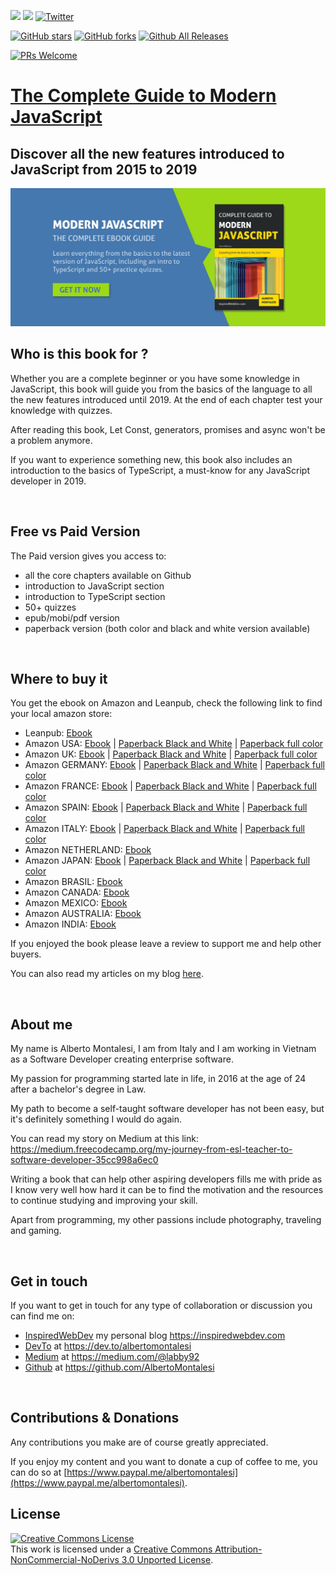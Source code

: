 [![](https://img.shields.io/badge/Donate-PayPal-blue.svg)](https://www.paypal.me/albertomontalesi)
[![](https://img.shields.io/badge/Follow-Medium-green.svg)](https://medium.com/@labby92)
[![Twitter](https://img.shields.io/twitter/url/https/github.com/AlbertoMontalesi/JavaScript-es6-and-beyond-ebook.svg?style=social)](https://twitter.com/intent/tweet?text=Wow:&url=https%3A%2F%2Fgithub.com%2FAlbertoMontalesi%2FJavaScript-es6-and-beyond-ebook)

[![GitHub stars](https://img.shields.io/github/stars/AlbertoMontalesi/JavaScript-es6-and-beyond-ebook.svg)](https://github.com/AlbertoMontalesi/JavaScript-es6-and-beyond-ebook/stargazers)
[![GitHub forks](https://img.shields.io/github/forks/AlbertoMontalesi/JavaScript-es6-and-beyond-ebook.svg)](https://github.com/AlbertoMontalesi/JavaScript-es6-and-beyond-ebook/network)
[![Github All Releases](https://img.shields.io/github/downloads/AlbertoMontalesi/JavaScript-es6-and-beyond-ebook/total.svg)](https://github.com/AlbertoMontalesi/JavaScript-es6-and-beyond-ebook)

[![PRs Welcome](https://img.shields.io/badge/PRs-welcome-brightgreen.svg?style=flat-square)](https://github.com/AlbertoMontalesi/JavaScript-es6-and-beyond-ebook/pulls)

# [The Complete Guide to Modern JavaScript ](https://amzn.to/2H76VUz)

## Discover all the new features introduced to JavaScript from 2015 to 2019

[![book-cover](/assets/banner.jpg)](http://bit.ly/2VV2LbX)

## Who is this book for ?

Whether you are a complete beginner or you have some knowledge in JavaScript, this book will guide you from the basics of the language to all the new features introduced until 2019. At the end of each chapter test your knowledge with quizzes.

After reading this book, Let Const, generators, promises and async won't be a problem anymore.

If you want to experience something new, this book also includes an introduction to the basics of TypeScript, a must-know for any JavaScript developer in 2019.

&nbsp;

## Free vs Paid Version

The Paid version gives you access to:

- all the core chapters available on Github
- introduction to JavaScript section
- introduction to TypeScript section
- 50+ quizzes
- epub/mobi/pdf version
- paperback version (both color and black and white version available)

&nbsp;

## Where to buy it

You get the ebook on Amazon and Leanpub, check the following link to find your local amazon store:

- Leanpub: [Ebook](https://leanpub.com/thecompleteguidetomodernjavascript2019)
- Amazon USA: [Ebook](https://amzn.to/2H76VUz) | [Paperback Black and White](https://https://amzn.to/2z7BfKo) | [Paperback full color](https://www.amazon.com/dp/1099295688)
- Amazon UK: [Ebook](https://www.amazon.co.uk/dp/B07S2M3FVV) | [Paperback Black and White](https://www.amazon.co.uk/dp/1080031294) | [Paperback full color](https://www.amazon.co.uk/dp/1099295688)
- Amazon GERMANY: [Ebook](https://www.amazon.de/dp/B07S2M3FVV) | [Paperback Black and White](https://www.amazon.de/dp/1080031294) | [Paperback full color](https://www.amazon.de/dp/1099295688)
- Amazon FRANCE: [Ebook](https://www.amazon.fr/dp/B07S2M3FVV) | [Paperback Black and White](https://www.amazon.fr/dp/1080031294) | [Paperback full color](https://www.amazon.fr/dp/1099295688)
- Amazon SPAIN: [Ebook](https://www.amazon.es/dp/B07S2M3FVV) | [Paperback Black and White](https://www.amazon.es/dp/1080031294) | [Paperback full color](https://www.amazon.es/dp/1099295688)
- Amazon ITALY: [Ebook](https://www.amazon.it/dp/B07S2M3FVV) | [Paperback Black and White](https://www.amazon.it/dp/1080031294) | [Paperback full color](https://www.amazon.it/dp/1099295688)
- Amazon NETHERLAND: [Ebook](https://www.amazon.nl/dp/B07S2M3FVV)
- Amazon JAPAN: [Ebook](https://www.amazon.co.jp/dp/B07S2M3FVV) | [Paperback Black and White](https://www.amazon.co.jp/dp/1080031294) | [Paperback full color](https://www.amazon.co.jp/dp/1099295688)
- Amazon BRASIL: [Ebook](https://www.amazon.com.br/dp/B07S2M3FVV)
- Amazon CANADA: [Ebook](https://www.amazon.ca/dp/B07S2M3FVV)
- Amazon MEXICO: [Ebook](https://www.amazon.com.mx/dp/B07S2M3FVV)
- Amazon AUSTRALIA: [Ebook](https://www.amazon.com.au/dp/B07S2M3FVV)
- Amazon INDIA: [Ebook](https://www.amazon.in/dp/B07S2M3FVV)

If you enjoyed the book please leave a review to support me and help other buyers.

You can also read my articles on my blog [here](https://www.inspiredwebdev.com/).

&nbsp;

## About me

My name is Alberto Montalesi, I am from Italy and I am working in Vietnam as a Software Developer creating enterprise software.

My passion for programming started late in life, in 2016 at the age of 24 after a bachelor's degree in Law.

My path to become a self-taught software developer has not been easy, but it's definitely something I would do again.

You can read my story on Medium at this link: https://medium.freecodecamp.org/my-journey-from-esl-teacher-to-software-developer-35cc998a6ec0

Writing a book that can help other aspiring developers fills me with pride as I know very well how hard it can be to find the motivation and the resources to continue studying and improving your skill.

Apart from programming, my other passions include photography, traveling and gaming.

&nbsp;

## Get in touch

If you want to get in touch for any type of collaboration or discussion you can find me on:

- [InspiredWebDev](https://inspiredwebdev.com) my personal blog https://inspiredwebdev.com
- [DevTo](https://dev.to/albertomontalesi) at https://dev.to/albertomontalesi
- [Medium](https://medium.com/@labby92) at https://medium.com/@labby92
- [Github](https://github.com/AlbertoMontalesi) at https://github.com/AlbertoMontalesi
  
&nbsp;

## Contributions & Donations

Any contributions you make are of course greatly appreciated.

If you enjoy my content and you want to donate a cup of coffee to me, you can do so at [https://www.paypal.me/albertomontalesi](https://www.paypal.me/albertomontalesi).

## License

<a rel="license" href="http://creativecommons.org/licenses/by-nc-nd/3.0/"><img alt="Creative Commons License" style="border-width:0" src="https://i.creativecommons.org/l/by-nc-nd/3.0/88x31.png" /></a><br />This work is licensed under a <a rel="license" href="http://creativecommons.org/licenses/by-nc-nd/3.0/">Creative Commons Attribution-NonCommercial-NoDerivs 3.0 Unported License</a>.
